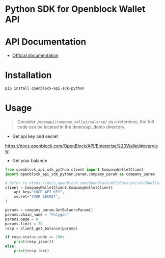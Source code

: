 # Python SDK for Openblock Wallet API

# API Documentation
- [Official documentation](https://docs.openblock.com/zh-Hans/OpenBlock/API/Enterprise%20Wallet/)

# Installation

```bash
pip install openblock-api-sdk-python
```

# Usage
> Consider `/openapi/company_wallet/balance/` as a reference, the full code can be located in the demo/api_demo directory.
* Get api key and secret

https://docs.openblock.com/OpenBlock/API/Enterprise%20Wallet/#overview

* Get your balance
```python
from openblock_api_sdk_python.client import CompanyWalletClient
import openblock_api_sdk_python.param.company_param as company_param

# Refer to https://docs.openblock.com/OpenBlock/API/Enterprise%20Wallet/#overview to get your api key and secret
client = CompanyWalletClient.CompanyWalletClient(
    api_key="YOUR API KEY",
    secret="YOUR SECRET",
)

params = company_param.GetBalanceParam()
params.chain_name = "Polygon"
params.page = 0
params.limit = 20
resp = client.get_balance(params)

if resp.status_code == 200:
    print(resp.json())
else:
    print(resp.text)

```
